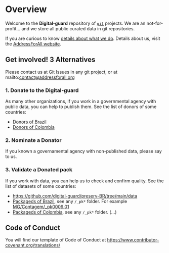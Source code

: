 # Overview

Welcome to the **Digital-guard** repository of [`git`](https://en.wikipedia.org/wiki/Git) projects. We are an not-for-profit... and we store all public curated data in git repositories. 
 
If you are curious to know  [details about what we do](https://wiki.addressforall.org/doc/Documenta%C3%A7%C3%A3o_Digital-guard). Details about us, visit the [AddressForAll website](https://addressforall.org/en).

## Get involved! 3 Alternatives
Please contact us at Git Issues in any git project, or at mailto:contact@addressforall.org

### 1. Donate to the Digital-guard
As many other organizations, if you work in a governmental agency with public data, you can help to publish them. See the list of donors of some countries:
* [Donors of  Brazil](https://git.digital-guard.org/preserv-BR/blob/main/data/donor.csv)
* [Donors of  Colombia](https://git.digital-guard.org/preserv-CO/blob/main/data/donor.csv)

### 2. Nominate a Donator 
If you known a governamental agency with non-published data, please say to us.

### 3. Validate a Donated pack 
If you work with data, you can help us to check and confirm quality. See the list of datasets of some countries:
* https://github.com/digital-guard/preserv-BR/tree/main/data
* [Packageds of  Brazil](https://git.digital-guard.org/preserv-BR/blob/main/data), see any `/_pk*` folder. For example [MG/Contagem/_pk0009.01](https://git.digital-guard.org/preserv-BR/blob/main/data/MG/Contagem/_pk0009.01)
* [Packageds of  Colombia](https://git.digital-guard.org/preserv-CO/blob/main/data), see any `/_pk*` folder. (...)
  
## Code of Conduct
You will find our template of Code of Conduct at  https://www.contributor-covenant.org/translations/
